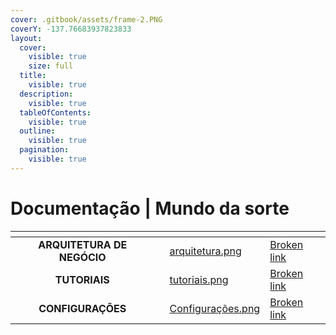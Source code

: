 ```yaml
---
cover: .gitbook/assets/frame-2.PNG
coverY: -137.76683937823833
layout:
  cover:
    visible: true
    size: full
  title:
    visible: true
  description:
    visible: true
  tableOfContents:
    visible: true
  outline:
    visible: true
  pagination:
    visible: true
---
```


# Documentação | Mundo da sorte



<table data-view="cards"><thead><tr><th align="center"></th><th></th><th data-hidden data-card-cover data-type="files"></th><th data-hidden data-card-target data-type="content-ref"></th></tr></thead><tbody><tr><td align="center"><strong>ARQUITETURA DE NEGÓCIO</strong></td><td></td><td><a href=".gitbook/assets/arquitetura.png">arquitetura.png</a></td><td><a href="broken-reference">Broken link</a></td></tr><tr><td align="center"><strong>TUTORIAIS</strong></td><td></td><td><a href=".gitbook/assets/tutoriais.png">tutoriais.png</a></td><td><a href="broken-reference">Broken link</a></td></tr><tr><td align="center"><strong>CONFIGURAÇÕES</strong></td><td></td><td><a href=".gitbook/assets/Configurações.png">Configurações.png</a></td><td><a href="broken-reference">Broken link</a></td></tr></tbody></table>
